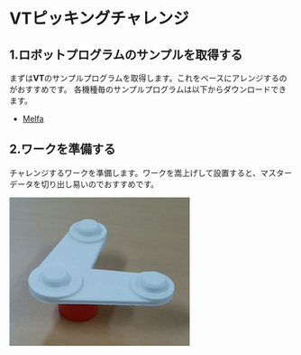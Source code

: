 # **VT**ピッキングチャレンジ

## 1.ロボットプログラムのサンプルを取得する  
まずは**VT**のサンプルプログラムを取得します。これをベースにアレンジするのがおすすめです。
各機種毎のサンプルプログラムは以下からダウンロードできます。

* [Melfa](https://github.com/YOODS/rovi_industrial/blob/devel/melfa/VT.prg)

## 2.ワークを準備する  
チャレンジするワークを準備します。ワークを嵩上げして設置すると、マスターデータを切り出し易いのでおすすめです。

![WorkPeice](img/tp1.jpg)